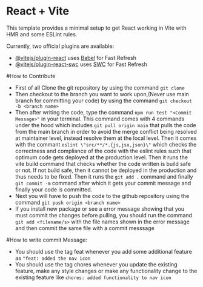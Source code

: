 # React + Vite

This template provides a minimal setup to get React working in Vite with HMR and some ESLint rules.

Currently, two official plugins are available:

- [@vitejs/plugin-react](https://github.com/vitejs/vite-plugin-react/blob/main/packages/plugin-react/README.md) uses [Babel](https://babeljs.io/) for Fast Refresh
- [@vitejs/plugin-react-swc](https://github.com/vitejs/vite-plugin-react-swc) uses [SWC](https://swc.rs/) for Fast Refresh

#How to Contribute
 - First of all Clone the git repository by using the command ```git clone```
 - Then checkout to the branch you want to work upon,(Never use main branch for committing your code) by using the command ```git checkout -b <branch name>```
 - Then after writing the code, type the command ```npm run test "<Commit Message>"``` in your terminal. This command comes with 4 commands under the hood which includes ```git pull origin main``` that pulls the code from the main branch in order to avoid the merge conflict being resolved at maintainer level, instead resolve them at the local level. Then it comes with the commant ```eslint \"src/**/*.{js,jsx,json}\"``` which checks the correctness and compliance of the code with the eslint rules such that optimum code gets deployed at the production level. Then it runs the vite build command that checks whether the code written is build safe or not. If not build safe, then it cannot be deployed in the production and thus needs to be fixed. Then it runs the ```git add .``` command and finally ```git commit -m``` command after which it gets your commit message and finally your code is committed.
 - Next you will have to push the code to the github repository using the command ```git push origin <branch name>```
 - If you install new package or see a error message showing that you must commit the changes before pulling, you should run the command ```git add <filename/s>``` with the file names shown in the error message and then commit the same file with a commit messsage

#How to write commit Message:
  - You should use the tag feat whenever you add some additional feature as ```"feat: added the nav icon```
  - You should use the tag chores whenever you update the existing feature, make any style changes or make any functionality change to the existing feature like ```chores: added functionality to nav icon```
